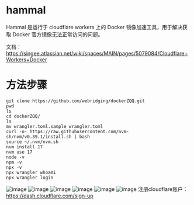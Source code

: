 # hammal

Hammal 是运行于 cloudflare workers 上的 Docker 镜像加速工具，用于解决获取 Docker 官方镜像无法正常访问的问题。

文档： https://singee.atlassian.net/wiki/spaces/MAIN/pages/5079084/Cloudflare+Workers+Docker 
# 方法步骤
```
git clone https://github.com/webridging/dockerZQQ.git
pwd
ls
cd dockerZQQ/
ls
mv wrangler.toml.sample wrangler.toml
curl -o- https://raw.githubusercontent.com/nvm-sh/nvm/v0.39.1/install.sh | bash
source ~/.nvm/nvm.sh
nvm install 17
nvm use 17
node -v
npm -v
npx -v
npx wrangler whoami
npx wrangler login
```
![image](https://github.com/user-attachments/assets/a51d232e-638a-4454-9513-3a1e1997f3bf)
![image](https://github.com/user-attachments/assets/b7a5448c-1801-42b3-9da6-fa0057e55535)
![image](https://github.com/user-attachments/assets/67cc6453-ef2e-4808-a317-03c8e36ff2a3)
![image](https://github.com/user-attachments/assets/cb4fe917-348b-4128-8a92-a6fb7c86db81)
![image](https://github.com/user-attachments/assets/bc172e08-8f6f-432c-a7cc-bb94d53841af)
![image](https://github.com/user-attachments/assets/b4493368-245b-4dd2-8d06-519ab51485ff)
注册cloudflare账户：https://dash.cloudflare.com/sign-up

